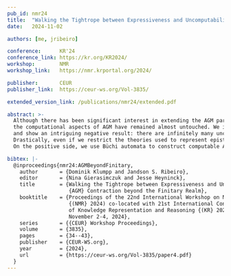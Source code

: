 ```yaml
---
pub_id: nmr24
title:  "Walking the Tightrope between Expressiveness and Uncomputability: AGM Contraction beyond the Finitary Realm"
date:   2024-11-02

authors: [me, jribeiro]

conference:      KR'24
conference_link: https://kr.org/KR2024/
workshop:        NMR
workshop_link:   https://nmr.krportal.org/2024/

publisher:       CEUR
publisher_link:  https://ceur-ws.org/Vol-3835/

extended_version_link: /publications/nmr24/extended.pdf

abstract: >-
  Although there has been significant interest in extending the AGM paradigm of belief change beyond finitary logics,
  the computational aspects of AGM have remained almost untouched. We investigate the computability of AGM contraction on non-finitary logics,
  and show an intriguing negative result: there are infinitely many uncomputable AGM contraction functions in such logics.
  Drastically, even if we restrict the theories used to represent epistemic states, in all non-trivial cases, the uncomputability remains.
  On the positive side, we use Büchi automata to construct computable AGM contraction functions on Linear Temporal Logic (LTL).

bibtex: |-
  @inproceedings{nmr24:AGMBeyondFinitary,
    author       = {Dominik Klumpp and Jandson S. Ribeiro},
    editor       = {Nina Gierasimczuk and Jesse Heyninck},
    title        = {Walking the Tightrope between Expressiveness and Uncomputability:
                    {AGM} Contraction beyond the Finitary Realm},
    booktitle    = {Proceedings of the 22nd International Workshop on Nonmonotonic Reasoning
                    {(NMR} 2024) co-located with 21st International Conference on Principles
                    of Knowledge Representation and Reasoning {(KR} 2024), Hanoi, Vietnam,
                    November 2-4, 2024},
    series       = {{CEUR} Workshop Proceedings},
    volume       = {3835},
    pages        = {34--43},
    publisher    = {CEUR-WS.org},
    year         = {2024},
    url          = {https://ceur-ws.org/Vol-3835/paper4.pdf}
  }
---
```


